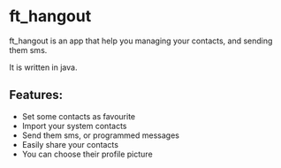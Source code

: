 # ft_hangout

ft_hangout is an app that help you managing your contacts, and sending them sms.

It is written in java.

## Features:
 - Set some contacts as favourite
 - Import your system contacts
 - Send them sms, or programmed messages
 - Easily share your contacts
 - You can choose their profile picture
